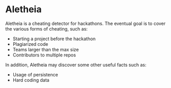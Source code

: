 # Aletheia

Aletheia is a cheating detector for hackathons. The eventual goal is
to cover the various forms of cheating, such as:

- Starting a project before the hackathon
- Plagiarized code
- Teams larger than the max size
- Contributors to multiple repos


In addition, Aletheia may discover some other useful facts such as:

- Usage of persistence
- Hard coding data

